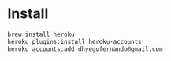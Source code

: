 # Install
```bash
brew install heroku
heroku plugins:install heroku-accounts
heroku accounts:add dhyegofernando@gmail.com
```
